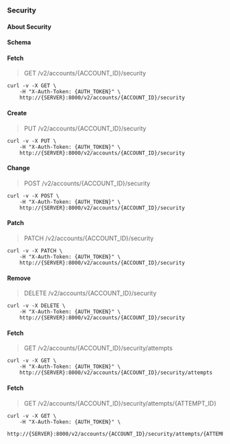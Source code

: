 ### Security

#### About Security

#### Schema



#### Fetch

> GET /v2/accounts/{ACCOUNT_ID}/security

```shell
curl -v -X GET \
    -H "X-Auth-Token: {AUTH_TOKEN}" \
    http://{SERVER}:8000/v2/accounts/{ACCOUNT_ID}/security
```

#### Create

> PUT /v2/accounts/{ACCOUNT_ID}/security

```shell
curl -v -X PUT \
    -H "X-Auth-Token: {AUTH_TOKEN}" \
    http://{SERVER}:8000/v2/accounts/{ACCOUNT_ID}/security
```

#### Change

> POST /v2/accounts/{ACCOUNT_ID}/security

```shell
curl -v -X POST \
    -H "X-Auth-Token: {AUTH_TOKEN}" \
    http://{SERVER}:8000/v2/accounts/{ACCOUNT_ID}/security
```

#### Patch

> PATCH /v2/accounts/{ACCOUNT_ID}/security

```shell
curl -v -X PATCH \
    -H "X-Auth-Token: {AUTH_TOKEN}" \
    http://{SERVER}:8000/v2/accounts/{ACCOUNT_ID}/security
```

#### Remove

> DELETE /v2/accounts/{ACCOUNT_ID}/security

```shell
curl -v -X DELETE \
    -H "X-Auth-Token: {AUTH_TOKEN}" \
    http://{SERVER}:8000/v2/accounts/{ACCOUNT_ID}/security
```

#### Fetch

> GET /v2/accounts/{ACCOUNT_ID}/security/attempts

```shell
curl -v -X GET \
    -H "X-Auth-Token: {AUTH_TOKEN}" \
    http://{SERVER}:8000/v2/accounts/{ACCOUNT_ID}/security/attempts
```

#### Fetch

> GET /v2/accounts/{ACCOUNT_ID}/security/attempts/{ATTEMPT_ID}

```shell
curl -v -X GET \
    -H "X-Auth-Token: {AUTH_TOKEN}" \
    http://{SERVER}:8000/v2/accounts/{ACCOUNT_ID}/security/attempts/{ATTEMPT_ID}
```

